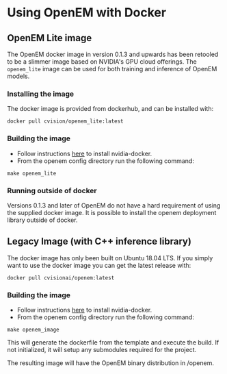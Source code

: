 # Using OpenEM with Docker

## OpenEM Lite image

The OpenEM docker image in version 0.1.3 and upwards has been retooled to be
a slimmer image based on NVIDIA's GPU cloud offerings. The `openem_lite` image
can be used for both training and inference of OpenEM models. 

### Installing the image

The docker image is provided from dockerhub, and can be installed with:
```shell
docker pull cvision/openem_lite:latest
```

### Building the image

* Follow instructions [here][NvidiaDocker] to install nvidia-docker.
* From the openem config directory run the following command:

```shell
make openem_lite
```

### Running outside of docker

Versions 0.1.3 and later of OpenEM do not have a hard requirement of using
the supplied docker image. It is possible to install the openem deployment
library outside of docker. 

## Legacy Image (with C++ inference library) 
The docker image has only been built on Ubuntu 18.04 LTS. If you simply want
to use the docker image you can get the latest release with:

```shell
docker pull cvisionai/openem:latest
```

### Building the image

* Follow instructions [here][NvidiaDocker] to install nvidia-docker.
* From the openem config directory run the following command:

```shell
make openem_image
```

This will generate the dockerfile from the template and execute the build. If
not initialized, it will setup any submodules required for the project.

The resulting image will have the OpenEM binary distribution in /openem.

[NvidiaDocker]: https://github.com/nvidia/nvidia-docker/wiki/Installation-(version-2.0)
